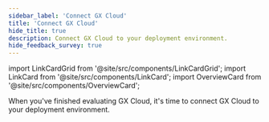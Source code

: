 ```yaml
---
sidebar_label: 'Connect GX Cloud'
title: 'Connect GX Cloud'
hide_title: true
description: Connect GX Cloud to your deployment environment.
hide_feedback_survey: true
---
```


import LinkCardGrid from '@site/src/components/LinkCardGrid';
import LinkCard from '@site/src/components/LinkCard';
import OverviewCard from '@site/src/components/OverviewCard';

<OverviewCard title={frontMatter.title}>
  When you've finished evaluating GX Cloud, it's time to connect GX Cloud to your deployment environment.
</OverviewCard>

<LinkCardGrid>
  <LinkCard topIcon label="Connect GX Cloud to PostgreSQL" description="Quickly start using GX Cloud with PostgreSQL." to="/cloud/connect/connect_postgresql" icon="/img/postgresql_icon.svg" />
  <LinkCard topIcon label="Connect GX Cloud to Snowflake" description="Quickly start using GX Cloud with Snowflake." to="/cloud/connect/connect_snowflake" icon="/img/snowflake_icon.png" />
  <LinkCard topIcon label="Connect GX Cloud and Airflow" description="Use Airflow to run scheduled GX Cloud validations." to="/cloud/connect/connect_airflow" icon="/img/airflow_icon.png" />
  <LinkCard topIcon label="Connect to GX Cloud with Python" description="Quickly start using GX Cloud with Python." to="/cloud/connect/connect_python" icon="/img/python_icon.svg" />
</LinkCardGrid>